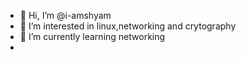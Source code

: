 - 👋 Hi, I’m @i-amshyam
- 👀 I’m interested in linux,networking and crytography
- 🌱 I’m currently learning networking
- 

<!---
i-amshyam/i-amshyam is a ✨ special ✨ repository because its `README.md` (this file) appears on your GitHub profile.
You can click the Preview link to take a look at your changes.
--->

